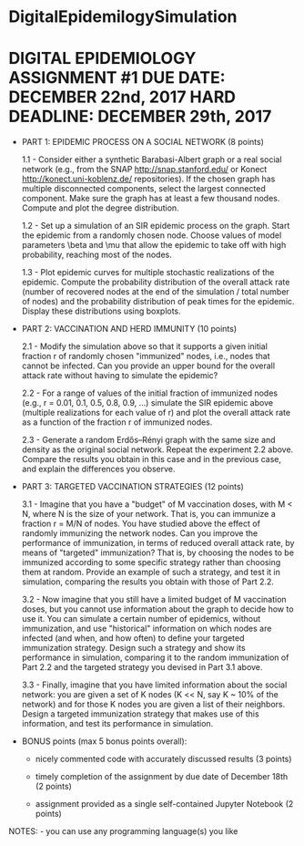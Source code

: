 # DigitalEpidemilogySimulation

DIGITAL EPIDEMIOLOGY
ASSIGNMENT #1
DUE DATE: DECEMBER 22nd, 2017
HARD DEADLINE: DECEMBER 29th, 2017
========================================================

* PART 1: EPIDEMIC PROCESS ON A SOCIAL NETWORK (8 points)

	1.1 - Consider either a synthetic Barabasi-Albert graph or a real social network (e.g., from the SNAP http://snap.stanford.edu/ or Konect http://konect.uni-koblenz.de/ repositories). If the chosen graph has multiple disconnected components, select the largest connected component. Make sure the graph has at least a few thousand nodes. Compute and plot the degree distribution.

	1.2 - Set up a simulation of an SIR epidemic process on the graph. Start the epidemic from a randomly chosen node. Choose values of model parameters \beta and \mu that allow the epidemic to take off with high probability, reaching most of the nodes.

	1.3 -  Plot epidemic curves for multiple stochastic realizations of the epidemic. Compute the probability distribution of the overall attack rate (number of recovered nodes at the end of the simulation / total number of nodes) and the probability distribution of peak times for the epidemic. Display these distributions using boxplots.


* PART 2: VACCINATION AND HERD IMMUNITY (10 points)

	2.1 - Modify the simulation above so that it supports a given initial fraction r of randomly chosen "immunized" nodes, i.e., nodes that cannot be infected. Can you provide an upper bound for the overall attack rate without having to simulate the epidemic?

	2.2 - For a range of values of the initial fraction of immunized nodes (e.g., r = 0.01, 0.1, 0.5, 0.8, 0.9, ...) simulate the SIR epidemic above (multiple realizations for each value of r) and plot the overall attack rate as a function of the fraction r of immunized nodes.

	2.3 - Generate a random Erdős–Rényi graph with the same size and density as the original social network. Repeat the experiment 2.2 above. Compare the results you obtain in this case and in the previous case, and explain the differences you observe.


* PART 3: TARGETED VACCINATION STRATEGIES (12 points)

	3.1 - Imagine that you have a "budget" of M vaccination doses, with M < N, where N is the size of your network. That is, you can immunize a fraction r = M/N of nodes. You have studied above the effect of randomly immunizing the network nodes. Can you improve the performance of immunization, in terms of reduced overall attack rate, by means of "targeted" immunization? That is, by choosing the nodes to be immunized according to some specific strategy rather than choosing them at random. Provide an example of such a strategy, and test it in simulation, comparing the results you obtain with those of Part 2.2.

	3.2 - Now imagine that you still have a limited budget of M vaccination doses, but you cannot use information about the graph to decide how to use it. You can simulate a certain number of epidemics, without immunization, and use "historical" information on which nodes are infected (and when, and how often) to define your targeted immunization strategy. Design such a strategy and show its performance in simulation, comparing it to the random immunization of Part 2.2 and the targeted strategy you devised in Part 3.1 above.

	3.3 - Finally, imagine that you have limited information about the social network: you are given a set of K nodes (K << N, say K ~ 10% of the network) and for those K nodes you are given a list of their neighbors. Design a targeted immunization strategy that makes use of this information, and test its performance in simulation.


* BONUS points (max 5 bonus points overall):

	- nicely commented code with accurately discussed results (3 points)

	- timely completion of the assignment by due date of December 18th (2 points)

	- assignment provided as a single self-contained Jupyter Notebook (2 points)


NOTES:
	- you can use any programming language(s) you like
